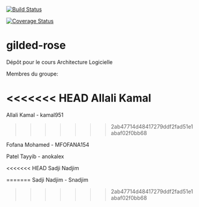 [![Build Status](https://travis-ci.org/anokalex/gilded-rose.svg?branch=master)](https://travis-ci.org/anokalex/gilded-rose.svg?branch=master)

[![Coverage Status](https://coveralls.io/repos/github/anokalex/gilded-rose/badge.svg?branch=master)](https://coveralls.io/github/anokalex/gilded-rose?branch=master)

# gilded-rose
Dépôt pour le cours Architecture Logicielle

Membres du groupe:

<<<<<<< HEAD
 Allali Kamal
=======
 Allali Kamal - kamal951
>>>>>>> 2ab47714d48417279ddf2fad51e1abaf02f0bb68
 
 Fofana Mohamed - MFOFANA154
  
 Patel Tayyib - anokalex
 
<<<<<<< HEAD
 Sadji Nadjim


=======
 Sadji Nadjim - Snadjim
  
>>>>>>> 2ab47714d48417279ddf2fad51e1abaf02f0bb68
